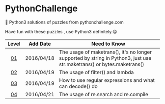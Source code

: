 # PythonChallenge
:key: Python3 solutions of puzzles from pythonchallenge.com

Have fun with these puzzles , use Python3 definitely.:yum:

|Level|Add Date|Need to Know|
|:---:|--------|------------|
|[01](level_01.py)|2016/04/18|The usage of maketrans(), it's no longer supported by string in Python3, just use str.maketrans() or bytes.maketrans()|
|[02](level_02.py)|2016/04/19|The usage of filter() and lambda|
|[03](level_03.py)|2016/04/19|How to use regular expressions and what can decode() do|
|[04](level_04.py)|2016/04/21|The usage of re.search and re.compile|
